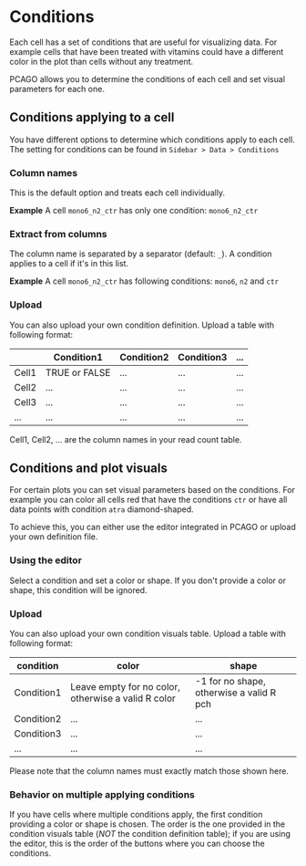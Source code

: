 # Conditions

Each cell has a set of conditions that are useful for visualizing data.
For example cells that have been treated with vitamins could have a different color
in the plot than cells without any treatment.

PCAGO allows you to determine the conditions of each cell and set visual parameters for each one.

## Conditions applying to a cell

You have different options to determine which conditions apply to each cell.
The setting for conditions can be found in `Sidebar > Data > Conditions`

### Column names

This is the default option and treats each cell individually.

**Example**
A cell `mono6_n2_ctr` has only one condition: `mono6_n2_ctr`

### Extract from columns

The column name is separated by a separator (default: `_`). A condition applies to a cell
if it's in this list.

**Example**
A cell `mono6_n2_ctr` has following conditions: `mono6`, `n2` and `ctr`

### Upload

You can also upload your own condition definition. Upload a table with following format:

|       | Condition1    | Condition2 | Condition3 | ... |
|-------|---------------|------------|------------|-----|
| Cell1 | TRUE or FALSE | ...        | ...        | ... |
| Cell2 | ...           | ...        | ...        | ... |
| Cell3 | ...           | ...        | ...        | ... |
| ...   | ...           | ...        | ...        | ... |

Cell1, Cell2, ... are the column names in your read count table.

## Conditions and plot visuals

For certain plots you can set visual parameters based on the conditions. For example you can
color all cells red that have the conditions `ctr` or have all data points with condition `atra` diamond-shaped.

To achieve this, you can either use the editor integrated in PCAGO or upload your own definition file.

### Using the editor

Select a condition and set a color or shape. If you don't provide a color or shape, this condition will be ignored.

### Upload

You can also upload your own condition visuals table. Upload a table with following format:

| condition  | color                                               | shape                                    |
|------------|-----------------------------------------------------|------------------------------------------|
| Condition1 | Leave empty for no color, otherwise a valid R color | -1 for no shape, otherwise a valid R pch |
| Condition2 | ...                                                 | ...                                      |
| Condition3 | ...                                                 | ...                                      |
| ...        | ...                                                 | ...                                      |

Please note that the column names must exactly match those shown here.

### Behavior on multiple applying conditions

If you have cells where multiple conditions apply, the first condition providing a color or shape is chosen.
The order is the one provided in the condition visuals table (*NOT* the condition definition table); if you are using
the editor, this is the order of the buttons where you can choose the conditions.
